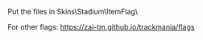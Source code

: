 Put the files in Skins\Stadium\ItemFlag\

For other flags: 
  https://zai-tm.github.io/trackmania/flags
